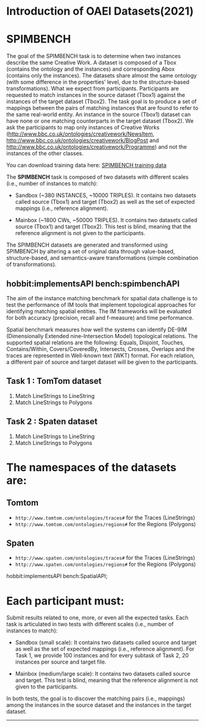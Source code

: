 # Introduction of OAEI Datasets(2021)

# SPIMBENCH

The goal of the SPIMBENCH task is to determine when two instances describe the same Creative Work. A dataset is composed of a Tbox (contains the ontology and the instances) and corresponding Abox (contains only the instances). The datasets share almost the same ontology (with some difference in the properties’ level, due to the structure-based transformations). What we expect from participants. Participants are requested to match instances in the source dataset (Tbox1) against the instances of the target dataset (Tbox2). The task goal is to produce a set of mappings between the pairs of matching instances that are found to refer to the same real-world entity. An instance in the source (Tbox1) dataset can have none or one matching counterparts in the target dataset (Tbox2). We ask the participants to map only instances of Creative Works (http://www.bbc.co.uk/ontologies/creativework/NewsItem, http://www.bbc.co.uk/ontologies/creativework/BlogPost and http://www.bbc.co.uk/ontologies/creativework/Programme) and not the instances of the other classes.

You can download training data here: [SPIMBENCH training data](http://users.ics.forth.gr/~jsaveta/.index.php?dir=OAEI_IM_SPIMBENCH_2021)


The **SPIMBENCH** task is composed of two datasets with different scales (i.e., number of instances to match):

- Sandbox (~380 INSTANCES, ~10000 TRIPLES). It contains two datasets called source (Tbox1) and target (Tbox2) as well as the set of expected mappings (i.e., reference alignment).

- Mainbox (~1800 CWs, ~50000 TRIPLES). It contains two datasets called source (Tbox1) and target (Tbox2). This test is blind, meaning that the reference alignment is not given to the participants.

The SPIMBENCH datasets are generated and transformed using SPIMBENCH by altering a set of original data through value-based, structure-based, and semantics-aware transformations (simple combination of transformations).

hobbit:implementsAPI bench:spimbenchAPI
---

The aim of the instance matching benchmark for spatial data challenge is to test the performance of IM tools that implement topological approaches for identifying matching spatial entities. The IM frameworks will be evaluated for both accuracy (precision, recall and f-measure) and time performance.

Spatial benchmark measures how well the systems can identify DE-9IM (Dimensionally Extended nine-Intersection Model) topological relations. The supported spatial relations are the following: Equals, Disjoint, Touches, Contains/Within, Covers/CoveredBy, Intersects, Crosses, Overlaps  and the  traces are represented in Well-known text (WKT) format. For each relation, a different pair of source and target dataset will be given to the participants.

## Task 1 : TomTom dataset
1. Match LineStrings to LineString 
2. Match LineStrings to Polygons

## Task 2 : Spaten dataset
1. Match LineStrings to LineString
2. Match LineStrings to Polygons

# The namespaces of the datasets are:

## Tomtom
- `http://www.tomtom.com/ontologies/traces#` for the Traces (LineStrings)
- `http://www.tomtom.com/ontologies/regions#` for the Regions (Polygons)

## Spaten 
- `http://www.spaten.com/ontologies/traces#` for the Traces (LineStrings)
- `http://www.spaten.com/ontologies/regions#` for the Regions (Polygons)

hobbit:implementsAPI bench:SpatialAPI;

# Each participant must:

Submit results related to one, more, or even all the expected tasks. Each task is articulated in two tests with different scales (i.e., number of instances to match):

- Sandbox (small scale): It contains two datasets called source and target as well as the set of expected mappings (i.e., reference alignment). For Task 1, we provide 100 instances and for every subtask of Task 2, 20 instances per source and target file.

- Mainbox (medium/large scale): It contains two datasets called source and target. This test is blind, meaning that the reference alignment is not given to the participants.  

In both tests, the goal is to discover the matching pairs (i.e., mappings) among the instances in the source dataset and the instances in the target dataset.

---


